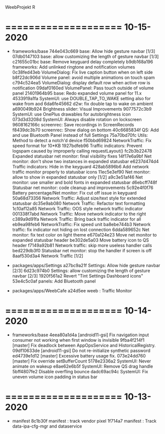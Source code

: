 
WeebProjekt R


====================
     10-15-2020
====================


   * frameworks/base
744e043c669 base: Allow hide gesture navbar [1/3]
07db0147103 base: allow customizing the length of gesture navbar [1/3]
c21655c01bc base: Remove keyguard delay completely
b9db168a196 frameworks: Add unlinked ringtone and notification volumes
0c38fed43eb VolumeDialog: Fix live caption button when on left side
b8f22dc906d Volume panel: avoid multiple animations on touch spam
c794c524ea5 VolumeDialog: display default row when active row is notification
09daf0160ed VolumePanel: Pass touch outside of volume panel
21401964b95 base: Redo expanded volume panel for 11.x
4533919a1fa SystemUI: use DOUBLE_TAP_TO_WAKE setting also for wake from aod
6da6fe45662 d2w: fix double tap to wake on ambient
a690049b924 Brightness slider: Visual Improvements
9077572c3b9 SystemUI: use OnePlus drawables for autobrightness icon
073d3d3208d SystemUI: Always disable rotation on lockscreen
9608162166c screenrec: Save recordings in ScreenRecords
f8439dc3b70 screenrec: Show dialog on bottom
40c6685834f QS: Add and use Bluetooth Panel instead of full Settings
75a70bd70fc Utils: Method to detect a notch'd device
f50bbd69824 NetworkTraffic: Fix speed format for 10*KB
1927bdfeb96 Traffic indicators: Prevent logspam caused by improperly calling requestLayout()
fc2b3b22478 Expanded statusbar net monitor: final visibility fixes
14f17e6a9bf Net monitor: don't show two instances in expanded statusbar
e6237d474d4 Traffic indicators: Hide in the keyguard
428ab5896b6 Add network traffic monitor properly to statusbar icons
11ec5e3ef90 Net monitor: allow to show in expanded statusbar only [1/2]
a9c3e51af46 Net monitor: use smaller and bold fonts in expanded statusbar
d6ebcff748f Statusbar net monitor: code cleanup and improvements
5c92e4f0f76 Battery percentage/Net monitor: Fix cut off issue in keyguard
50a68d73356 Network Traffic: Adjust size/text style for extended statusbar
dc35e9ab080 Network Traffic: Refactor text formatting
1c10af12a85 Network Traffic: OOS style network traffic indicator
001338f7abd Network Traffic: Move network indicator to the right
c389a9d91fa Network Traffic: Bring back traffic indicator for all
eb9ea98feb6 NetworkTraffic: Fix speed unit
ba8ebe744b3 Network traffic: fix indicator not hiding on lost connection
6dda589652c Net monitor: fix text color on light theme
e670a124e23 Move net monitor to expanded statusbar header
be302de5a03 Move battery icon to QS header
f7149a92b81 Network traffic: skip more useless handler calls
bed229db3f0 Statusbar net monitor: stop the handler if screen is off
8aaf530d3a4 Network Traffic [1/2]

   * packages/apps/Settings
a27bc9a21f Settings: Allow hide gesture navbar [2/3]
6d23c974b0 Settings: allow customizing the length of gesture navbar [2/3]
1920f561a2 Revert "Tint Settings Dashboard icons"
53e4c5c0af panels: Add Bluetooth panel

   * packages/apps/WeebCafe
a24d5ee weeb : Traffic Monitor

====================
     10-14-2020
====================


   * frameworks/base
4eea80a1d4a [android11-gsi] Fix navigation input consumer not working when first window is invisible
9fba4f214f1 [master] Fix deadlock between AppOpsService and HistoricalRegistry.
09df10633de [android11-gsi] Do not re-initialize synthetic password
ed4739e1d12 [master] Excessive battery usage fix.
073e24dd760 [master] Fix override setBufferCount
5178e2336a2 SystemUI: Never animate on wakeup
e8ae62e6b5f SystemUI: Remove QS drag handle
5bff4807fe2 Disable overfling bounce
dadc69ac94c SystemUI: Fix uneven volume icon padding in status bar

====================
     10-13-2020
====================


   * manifest
8c1b30f manifest : track vendor pixel
1f714a7  manifest : Track data-ipa-cfg-mgr and dataservice


